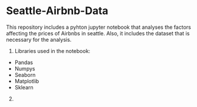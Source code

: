 # Seattle-Airbnb-Data

This repository includes a pyhton jupyter notebook that analyses the factors affecting the prices of Airbnbs in seattle. Also, it includes the dataset that is necessary for the analysis.

1. Libraries used in the notebook:
* Pandas
* Numpys
* Seaborn
* Matplotlib
* Sklearn

2. 

	
	
